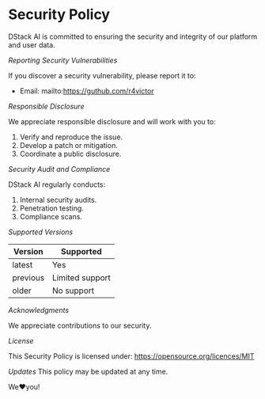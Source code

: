 # Security Policy


DStack AI is committed to ensuring the security and integrity of our platform and user data.


*Reporting Security Vulnerabilities*


If you discover a security vulnerability, please report it to:


- Email: mailto:https://guthub.com/r4victor


*Responsible Disclosure*


We appreciate responsible disclosure and will work with you to:


1. Verify and reproduce the issue.
2. Develop a patch or mitigation.
3. Coordinate a public disclosure.


*Security Audit and Compliance*


DStack AI regularly conducts:


1. Internal security audits.
2. Penetration testing.
3. Compliance scans.


*Supported Versions*


| Version | Supported          |
| ------- | ------------------ |
| latest  | Yes                |
| previous| Limited support    |
| older   | No support         |


*Acknowledgments*

We appreciate contributions to our security.

*License*

This Security Policy is licensed under:
https://opensource.org/licences/MIT

*Updates*
This policy may be updated at any time.

We❤️you!
